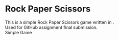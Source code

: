 # Rock Paper Scissors
This is a simple Rock Paper Scissors game written in <language>.  
Used for GitHub assignment final submission.  
Simple Game
